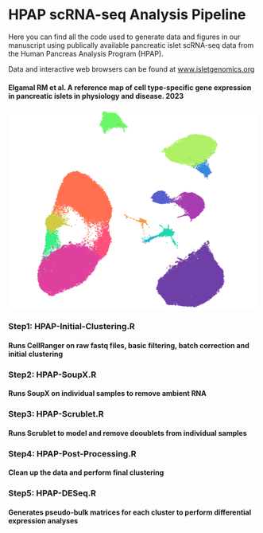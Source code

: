 # HPAP scRNA-seq Analysis Pipeline
Here you can find all the code used to generate data and figures in our manuscript using publically available pancreatic islet scRNA-seq data from the Human Pancreas Analysis Program (HPAP).

Data and interactive web browsers can be found at www.isletgenomics.org

#### Elgamal RM et al. A reference map of cell type-specific gene expression in pancreatic islets in physiology and disease. 2023

<img src="https://github.com/Gaulton-Lab/HPAP-scRNA-seq/blob/56e78b18ccdc319b3d6767568526fe2e7bacf6f0/Images/CellxGene_UMAP.png" width="500" height="400" />

### Step1: HPAP-Initial-Clustering.R 
#### Runs CellRanger on raw fastq files, basic filtering, batch correction and initial clustering

### Step2: HPAP-SoupX.R 
#### Runs SoupX on individual samples to remove ambient RNA

### Step3: HPAP-Scrublet.R 
#### Runs Scrublet to model and remove dooublets from individual samples

### Step4: HPAP-Post-Processing.R 
#### Clean up the data and perform final clustering

### Step5: HPAP-DESeq.R 
#### Generates pseudo-bulk matrices for each cluster to perform differential expression analyses

